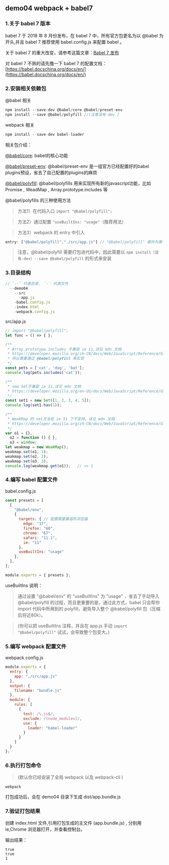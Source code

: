 ## demo04 webpack + babel7

### 1.关于 babel 7 版本
babel 7 于 2018 年 8 月份发布，在 babel 7 中，所有官方包更名为以 @babel 为开头,并且 babel 7 推荐使用 babel.config.js 来配置 babel 。

关于 babel 7 的重大改变，请参考这篇文章：[Babel 7 发布](https://babel.docschina.org/blog/2018/08/27/7.0.0)

对 babel 7 不熟的请先撸一下 babel 7 的配置文档：[https://babel.docschina.org/docs/en/](https://babel.docschina.org/docs/en/)

### 2.安装相关依赖包
@babel 相关
```javascript
npm install --save-dev @babel/core @babel/preset-env
npm install --save @babel/polyfill //(注意没有-dev )
```
webpack 相关

```javascript
npm install --save-dev babel-loader
```
相关包介绍：

[@babel/core](https://babel.docschina.org/docs/en/babel-core): babel的核心功能

[@babel/preset-env](https://babel.docschina.org/docs/en/babel-preset-env): @babel/preset-env 是一组官方已经配置好的babel plugins预设，省去了自己配置的plugins的麻烦


[@babel/polyfill](https://babel.docschina.org/docs/en/babel-polyfill): @babel/polyfills 用来实现所有新的javascript功能，比如 Promise , WeadMap , Array.prototype.includes 等

@babel/polyfills 的三种使用方法

>方法1）在代码入口 `import "@babel/polyfill";`

>方法2）通过配置 `"useBuiltIns: "usage"`（推荐用法）

>方法3）webpack 的 entry 中引入
```javascript
entry: ["@babel/polyfill","./src/app.js"] // "@babel/polyfill" 需作为第一个
```


>注意，@babel/polyfill 需要打包进代码中，因此需要以 `npm install（没有-dev）--save @babel/polyfill` 的形式来安装

### 3.目录结构
```javascript
// `--` 代表目录， `-` 代表文件
  --demo04
    --src
      -app.js
    -babel.config.js
    -index.html
    -webpack.config.js
```
src/app.js
```javascript
// import "@babel/polyfill";
let func = () => { };

/**
 * Array.prototype.includes 不兼容 ie 11,详见 mdn 文档
 * https://developer.mozilla.org/zh-CN/docs/Web/JavaScript/Reference/Global_Objects/Array/includes
 * 所以需要通过 @babel/polyfill 来实现
 */
const pets = ['cat', 'dog', 'bat'];
console.log(pets.includes('cat'));

/**
 * new Set不兼容 ie 11,详见 mdn 文档
 * https://developer.mozilla.org/en-US/docs/Web/JavaScript/Reference/Global_Objects/Set
 */
const set1 = new Set([1, 2, 3, 4, 5]);
console.log(set1.has(1));

/**
 * WeakMap 的 set方法在 ie 11 下不支持，详见 mdn 文档
 * https://developer.mozilla.org/zh-CN/docs/Web/JavaScript/Reference/Global_Objects/WeakMap
 */
var o1 = {},
  o2 = function () { },
  o3 = window;
let weakmap = new WeakMap();
weakmap.set(o1, 1);
weakmap.set(o2, 2);
weakmap.set(o3, 3);
console.log(weakmap.get(o1));   // => 1
```


### 4.编写 babel 配置文件
babel.config.js
```javascript
const presets = [
  [
    "@babel/env",
    {
      targets: { // 配置需要兼容的浏览器
        edge: "17",
        firefox: "60",
        chrome: "67",
        safari: "11.1",
        ie: "11"
      },
      useBuiltIns: "usage"
    },
  ],
];

module.exports = { presets };
```
useBuiltIns 说明：

>通过设置 "@babel/env" 的 "useBuiltIns" 为 "usage" ，省去了手动导入 @babel/polyfill 的过程，而且更重要的是，通过此方式，babel 只会帮你 import 代码中所用到的 polyfill，避免导入整个 @babel/polyfill 包（压缩后将近80k）。

>(你可以把 useBuiltIns 注释，并且在 app.js 手动 `import "@babel/polyfill"` 试试，会导致整个包变大。)



### 5.编写 webpack 配置文件
webpack.config.js
```javascript
module.exports = {
  entry: {
    app: "./src/app.js"
  },
  output: {
    filename: "bundle.js"
  },
  module: {
    rules: [
      {
        test: /\.js$/,
        exclude: /(node_modules)/,
        use: {
          loader: "babel-loader"
        }
      }
    ]
  }
};
```
### 6.执行打包命令

>(默认你已经安装了全局 webpack 以及 webpack-cli )

```javacript
webpack
```
打包成功后，会在 demo04 目录下生成 dist/app.bundle.js

### 7.验证打包结果
创建 index.html 文件,引用打包生成的主文件 (app.bundle.js) ,
分别用 ie,Chrome 浏览器打开，并查看控制台。

输出结果：
```javacript
true
true
1
```







